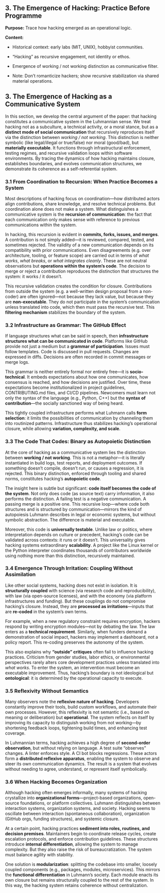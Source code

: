 ##  3. The Emergence of Hacking: Practice Before Programme

  

**Purpose:** Trace how hacking emerged as an operational logic.

**Content:**

- Historical context: early labs (MIT, UNIX), hobbyist communities.
    
- “Hacking” as recursive engagement, not identity or ethos.
    
- Emergence of working / not working distinction as communicative filter.
    
- Note: Don’t romanticize hackers; show recursive stabilization via shared material operations.


## **3. The Emergence of Hacking as a Communicative System**

In this section, we develop the central argument of the paper: that hacking constitutes a communicative system in the Luhmannian sense. We treat hacking not as a subculture, a technical activity, or a moral stance, but as a **distinct mode of social communication** that recursively reproduces itself via the distinction between _working / not working_. This distinction is neither symbolic (like legal/illegal or true/false) nor moral (good/bad), but **materially executable**. It functions through infrastructural enforcement, testing regimes, and recursive validation loops within software environments. By tracing the dynamics of how hacking maintains closure, establishes boundaries, and evolves communication structures, we demonstrate its coherence as a self-referential system.

### **3.1 From Coordination to Recursion: When Practice Becomes a System**

Most descriptions of hacking focus on coordination—how distributed actors align contributions, share knowledge, and resolve technical problems. But coordination alone does not make a system. What distinguishes a communicative system is the **recursion of communication**: the fact that each communication only makes sense with reference to previous communications within the system.

In hacking, this recursion is evident in **commits, forks, issues, and merges**. A contribution is not simply added—it is reviewed, compared, tested, and sometimes rejected. The validity of a new communication depends on its compatibility with prior communications. Even disagreements (e.g. over architecture, tooling, or feature scope) are carried out in terms of _what works_, _what breaks_, or _what integrates cleanly_. These are not neutral observations but **operations within the system’s code**. The decision to merge or reject a contribution reproduces the distinction that structures the system: it works / it doesn’t.

This recursive validation creates the condition for closure. Contributions from outside the system (e.g. a well-written design proposal from a non-coder) are often ignored—not because they lack value, but because they are **non-executable**. They do not participate in the system’s communication unless translated into code, which then must pass the recursive test. This **filtering mechanism** stabilizes the boundary of the system.

### **3.2 Infrastructure as Grammar: The GitHub Effect**

If language structures what can be said in speech, then **infrastructure structures what can be communicated in code**. Platforms like GitHub provide not just a medium but a **grammar of participation**. Issues must follow templates. Code is discussed in pull requests. Changes are expressed in diffs. Decisions are often recorded in commit messages or merge logs.

This grammar is neither entirely formal nor entirely free—it is **socio-technical**. It embeds expectations about how one communicates, how consensus is reached, and how decisions are justified. Over time, these expectations become institutionalized in project guidelines, CONTRIBUTING.md files, and CI/CD pipelines. Newcomers must learn not only the syntax of the language (e.g., Python, C++) but the **syntax of contribution**—the socially sanctioned way of being heard.

This tightly coupled infrastructure performs what Luhmann calls **form selection**: it limits the possibilities of communication by channeling them into routinized patterns. Infrastructure thus stabilizes hacking’s operational closure, while allowing **variation, complexity, and scale**.

### **3.3 The Code That Codes: Binary as Autopoietic Distinction**

At the core of hacking as a communicative system lies the distinction between **working / not working**. This is not a metaphor—it is literally instantiated in build logs, test reports, and deployment outcomes. If something doesn’t compile, doesn’t run, or causes a regression, it is rejected. This binary distinction, enforced through tooling and shared norms, constitutes hacking’s **autopoietic code**.

  

The insight here is subtle but significant: **code itself becomes the code of the system**. Not only does code (as source text) carry information, it also performs the distinction. A failing test is a negative communication. A passing merge is a positive one. This recursive loop—where code both structures and is structured by communication—mirrors the kind of autopoiesis Luhmann describes in legal or economic systems, but without symbolic abstraction. The difference is material and executable.

  

Moreover, this code is **universally testable**. Unlike law or politics, where interpretation depends on culture or precedent, hacking’s code can be validated across contexts: it runs or it doesn’t. This universality gives hacking systems extraordinary **scalability**. A project like the Linux kernel or the Python interpreter coordinates thousands of contributors worldwide using nothing more than this distinction, recursively maintained.

  

### **3.4 Emergence Through Irritation: Coupling Without Assimilation**

  

Like other social systems, hacking does not exist in isolation. It is **structurally coupled** with science (via research code and reproducibility), with law (via open-source licenses), and with the economy (via platform infrastructures and funding). But these couplings do not compromise hacking’s closure. Instead, they are **processed as irritations**—inputs that are **re-coded** in the system’s own terms.

  

For example, when a new regulatory constraint requires encryption, hackers respond by writing encryption modules—not by debating the law. The law enters as a **technical requirement**. Similarly, when funders demand a demonstration of social impact, hackers may implement a dashboard, not a policy report. This re-coding preserves the autonomy of the system.

  

This also explains why **“outside” critiques** often fail to influence hacking practices. Criticism from gender studies, labor ethics, or environmental perspectives rarely alters core development practices unless translated into _what works_. To enter the system, an intervention must become an executable improvement. Thus, hacking’s boundary is not ideological but **ontological**: it is determined by the operational capacity to execute.

  

### **3.5 Reflexivity Without Semantics**

  

Many observers note the **reflexive nature of hacking**. Developers constantly improve their tools, build custom workflows, and automate their own processes. However, this reflexivity is not semantic (i.e., based on meaning or deliberation) but **operational**. The system reflects on itself by improving its capacity to distinguish working from not working—by shortening feedback loops, tightening build times, and enhancing test coverage.

  

In Luhmannian terms, hacking achieves a high degree of **second-order observation**, but without relying on language. A test suite “observes” changes. A linter enforces style. A CI bot blocks regressions. These actors form a **distributed reflexive apparatus**, enabling the system to observe and steer its own communication dynamics. The result is a system that evolves without needing to agree, understand, or represent itself symbolically.

  

### **3.6 When Hacking Becomes Organization**

  

Although hacking often emerges informally, many systems of hacking crystallize into **organizational forms**—project-based organizations, open-source foundations, or platform collectives. Luhmann distinguishes between interaction systems, organization systems, and society. Hacking seems to oscillate between interaction (spontaneous collaboration), organization (GitHub orgs, funding structures), and systemic closure.

  

At a certain point, hacking practices **sediment into roles, routines, and decision premises**. Maintainers begin to coordinate release cycles, create escalation protocols, and enforce contribution guidelines. These structures introduce **internal differentiation**, allowing the system to manage complexity. But they also raise the risk of bureaucratization. The system must balance agility with stability.

  

One solution is **modularization**: splitting the codebase into smaller, loosely coupled components (e.g., packages, modules, microservices). This mirrors the **functional differentiation** in Luhmann’s society. Each module enacts its own closure but remains structurally coupled to the rest of the system. In this way, the hacking system retains coherence without centralization.